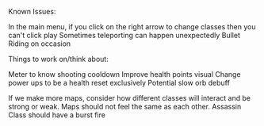 Known Issues:

In the main menu, if you click on the right arrow to change classes then you can't click play
Sometimes teleporting can happen unexpectedly
Bullet Riding on occasion


Things to work on/think about:

Meter to know shooting cooldown
Improve health points visual
Change power ups to be a health reset exclusively
Potential slow orb debuff

If we make more maps, consider how different classes will interact and be strong or weak.
Maps should not feel the same as each other. 
Assassin Class should have a burst fire
